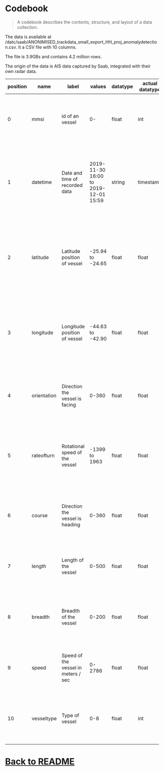 # Codebook

> A codebook describes the contents, structure, and layout of a data collection.

The data is available at /datc/saab/ANONIMISED_trackdata_small_export_HH_proj_anomalydetection.csv.
It a CSV file with 10 columns.

The file is 3.9GBs and contains 4.2 million rows.

The origin of the data is AIS data captured by Saab, integrated with their own radar data.

| position | name        | label                               | values                               | datatype | actual datatype | numerical/categorical | predictor/target | summary statistics                                                                                                                                                                                                        |
| -------- | ----------- | ----------------------------------- | ------------------------------------ | -------- | --------------- | --------------------- | ---------------- | ------------------------------------------------------------------------------------------------------------------------------------------------------------------------------------------------------------------------- |
| 0        | mmsi        | id of an vessel                     | 0-                                   | float    | int             | categorical           | -                | count:4.250187e+07 <br/> mean:1.769291e+08 <br/> std:1.675207e+08 <br/> min:0.000000e+00 <br/> 25%:0.000000e+00 <br/> 50%:2.890052e+08 <br/> 75%:2.903059e+08 <br/> max:8.765432e+08                                      |
| 1        | datetime    | Date and time of recorded data      | 2019-11-30 16:00 to 2019-12-01 15:59 | string   | timestamp       | numerical             | predictor        | count    4.250187e+07 <br/> mean    -2.541292e+01 <br/> std      2.032764e-01 <br/> min     -2.594581e+01 <br/> 25%     -2.554103e+01 <br/> 50%     -2.541045e+01 <br/> 75%     -2.526313e+01 <br/> max     -2.465018e+01 |
| 2        | latitude    | Latitude position of vessel         | -25.94 to -24.65                     | float    | float           | numerical             | predictor        | count    4.250187e+07 <br/> mean    -4.385406e+01 <br/> std      3.018372e-01 <br/> min     -4.463863e+01 <br/> 25%     -4.408501e+01 <br/> 50%     -4.390519e+01 <br/> 75%     -4.369598e+01 <br/> max     -4.290395e+01 |
| 3        | longitude   | Longitude position of vessel        | -44.63 to -42.90                     | float    | float           | numerical             | predictor        | count    4.250187e+07 <br/> mean    -4.385406e+01 <br/> std      3.018372e-01 <br/> min     -4.463863e+01 <br/> 25%     -4.408501e+01 <br/> 50%     -4.390519e+01 <br/> 75%     -4.369598e+01 <br/> max     -4.290395e+01 |
| 4        | orientation | Direction the vessel is facing      | 0-360                                | float    | float           | numerical             | predictor        | count    4.250187e+07 <br/> mean     1.678854e+02 <br/> std      1.071839e+02 <br/> min      0.000000e+00 <br/> 25%      7.670000e+01 <br/> 50%      1.554000e+02 <br/> 75%      2.624000e+02 <br/> max      3.600000e+02 |
| 5        | rateofturn  | Rotational speed of the vessel      | -1399 to 1963                        | float    | float           | numerical             | predictor        | count    7.994040e+06 <br/> mean    -7.178368e-01 <br/> std      2.642081e+01 <br/> min     -1.399200e+03 <br/> 25%     -3.400000e+00 <br/> 50%     -3.400000e+00 <br/> 75%      3.400000e+00 <br/> max      1.963000e+03 |
| 6        | course      | Direction the vessel is heading     | 0-360                                | float    | float           | numerical             | predictor        | count    4.250187e+07 <br/> mean     1.816304e+02 <br/> std      1.071949e+02 <br/> min      0.000000e+00 <br/> 25%      8.950000e+01 <br/> 50%      1.709000e+02 <br/> 75%      2.736000e+02 <br/> max      3.600000e+02 |
| 7        | length      | Length of the vessel                | 0-500                                | float    | float           | numerical             | predictor        | count    4.250187e+07 <br/> mean     4.551753e+01 <br/> std      5.158359e+01 <br/> min      0.000000e+00 <br/> 25%      1.690000e+01 <br/> 50%      3.000000e+01 <br/> 75%      5.200000e+01 <br/> max      5.000000e+02 |
| 8        | breadth     | Breadth of the vessel               | 0-200                                | float    | float           | numerical             | predictor        | count    4.250187e+07 <br/> mean     9.046423e+00 <br/> std      9.524336e+00 <br/> min      0.000000e+00 <br/> 25%      2.600000e+00 <br/> 50%      6.000000e+00 <br/> 75%      1.310000e+01 <br/> max      2.000000e+02 |
| 9        | speed       | Speed of the vessel in meters / sec | 0-2786                               | float    | float           | numerical             | predictor        | count    4.250187e+07 <br/> mean     3.060874e+00 <br/> std      1.154951e+01 <br/> min      0.000000e+00 <br/> 25%      5.700000e-01 <br/> 50%      2.550000e+00 <br/> 75%      3.880000e+00 <br/> max      2.786550e+03 |
| 10       | vesseltype  | Type of vessel                      | 0-8                                  | float    | int             | categorical           | -                | count    4.250187e+07 <br/> mean     6.032885e-01 <br/> std      2.112428e+00 <br/> min      0.000000e+00 <br/> 25%      0.000000e+00 <br/> 50%      0.000000e+00 <br/> 75%      0.000000e+00 <br/> max      8.000000e+00 |


# [Back to README](README.md#codebook)
